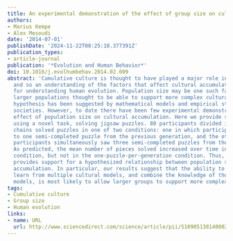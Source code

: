 ```yaml
---
title: An experimental demonstration of the effect of group size on cultural accumulation
authors:
- Marius Kempe
- Alex Mesoudi
date: '2014-07-01'
publishDate: '2024-11-22T08:25:18.377391Z'
publication_types:
- article-journal
publication: '*Evolution and Human Behavior*'
doi: 10.1016/j.evolhumbehav.2014.02.009
abstract: 'Cumulative culture is thought to have played a major role in hominin evolution,
  and so an understanding of the factors that affect cultural accumulation is important
  for understanding human evolution. Population size may be one such factor, with
  larger populations thought to be able to support more complex cultural traits. This
  hypothesis has been suggested by mathematical models and empirical studies of small-scale
  societies. However, to date there have been few experimental demonstrations of an
  effect of population size on cultural accumulation. Here we provide such a demonstration
  using a novel task, solving jigsaw puzzles. 80 participants divided into ten transmission
  chains solved puzzles in one of two conditions: one in which participants had access
  to one semi-completed puzzle from the previous generation, and the other in which
  participants simultaneously saw three semi-completed puzzles from the previous generation.
  As predicted, the mean number of pieces solved increased over time in the three-puzzle-per-generation
  condition, but not in the one-puzzle-per-generation condition. Thus, our experiment
  provides support for a hypothesized relationship between population size and cultural
  accumulation. In particular, our results suggest that the ability to simultaneously
  learn from multiple cultural models, and combine the knowledge of those multiple
  models, is most likely to allow larger groups to support more complex culture.'
tags:
- Cumulative culture
- Group size
- Human evolution
links:
- name: URL
  url: http://www.sciencedirect.com/science/article/pii/S1090513814000294
---
```

